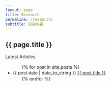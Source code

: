 ```yaml
---
layout: page
title: Research
permalink: /research/
subtitle: 研究内容
---
```


<h2>{{ page.title }}</h2>
<p>Latest Articles</p>
<ul>
　　{% for post in site.posts %}
　　　　<li>{{ post.date | date_to_string }} <a href="{{ site.baseurl }}{{ post.url }}">{{ post.title }}</a></li>
　　{% endfor %}
</ul>








